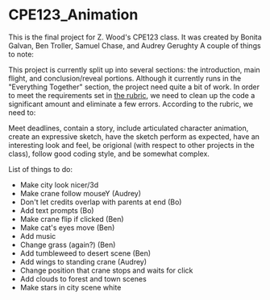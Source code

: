 # CPE123_Animation
This is the final project for Z. Wood's CPE123 class.
It was created by Bonita Galvan, Ben Troller, Samuel Chase, and Audrey Gerughty
A couple of things to note:

This project is currently split up into several sections: the introduction, main flight, and conclusion/reveal portions. Although it currently runs in the "Everything Together" section, the project need quite a bit of work. In order to meet the requirements set in [the rubric](https://polylearn.calpoly.edu/AY_2015-2016/pluginfile.php/249647/mod_resource/content/1/FinalRubric_2015.pdf), we need to clean up the code a significant amount and eliminate a few errors. According to the rubric, we need to:

Meet deadlines, contain a story, include articulated character animation, create an expressive sketch, have the sketch perform as expected, have an interesting look and feel, be origional (with respect to other projects in the class), follow good coding style, and be somewhat complex.

List of things to do:

* Make city look nicer/3d
* Make crane follow mouseY (Audrey)
* Don't let credits overlap with parents at end (Bo)
* Add text prompts (Bo)
* Make crane flip if clicked (Ben)
* Make cat's eyes move (Ben)
* Add music
* Change grass (again?) (Ben)
* Add tumbleweed to desert scene (Ben)
* Add wings to standing crane (Audrey)
* Change position that crane stops and waits for click
* Add clouds to forest and town scenes
* Make stars in city scene white